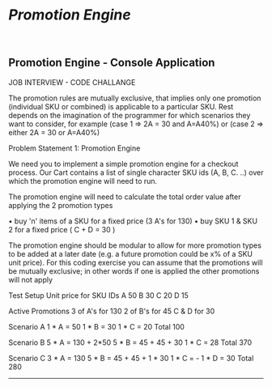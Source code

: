 # *Promotion Engine*

<br/>

## **Promotion Engine - Console Application**

JOB INTERVIEW - CODE CHALLANGE 

The promotion rules are mutually exclusive, that implies only one promotion (individual SKU or combined) is applicable to a particular SKU. Rest depends on the imagination of the programmer for which scenarios they want to consider, for example (case 1 => 2A = 30 and A=A40%) or (case 2 => either 2A = 30 or A=A40%)

Problem Statement 1: Promotion Engine

We need you to implement a simple promotion engine for a checkout process. Our Cart contains a list of single character SKU ids (A, B, C. ..) over which the promotion engine will need to run.

The promotion engine will need to calculate the total order value after applying the 2 promotion types

• buy 'n' items of a SKU for a fixed price (3 A's for 130)
• buy SKU 1 & SKU 2 for a fixed price ( C + D = 30 )

The promotion engine should be modular to allow for more promotion types to be added at a later date (e.g. a future promotion could be x% of a SKU unit price). For this coding exercise you can assume that the promotions will be mutually exclusive; in other words if one is applied the other promotions will not apply

Test Setup
Unit price for SKU IDs A 50
B 30
C 20
D 15

Active Promotions
3 of A's for 130
2 of B's for 45 C & D for 30

Scenario A
1 * A = 50
1 * B = 30
1 * C = 20
Total 100

Scenario B
5 * A = 130 + 2*50
5 * B = 45 + 45 + 30
1 * C = 28
Total 370

Scenario C
3 * A = 130
5 * B = 45 + 45 + 1 * 30
1 * C = -
1 * D = 30
Total 280

<hr>
